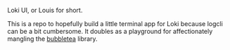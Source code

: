 Loki UI, or Louis for short.

This is a repo to hopefully build a little terminal app for Loki because logcli can be a bit cumbersome. It doubles as a playground for affectionately mangling the [bubbletea](https://github.com/charmbracelet/bubbletea) library.

